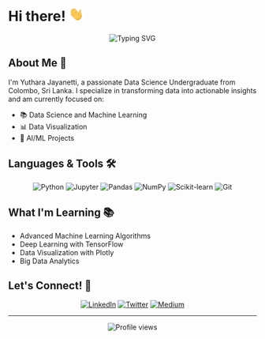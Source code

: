 # Hi there! <img src="https://raw.githubusercontent.com/ABSphreak/ABSphreak/master/gifs/Hi.gif" width="30px">

<div align="center">
  <img src="https://readme-typing-svg.herokuapp.com?font=Fira+Code&weight=500&size=25&pause=1000&center=true&vCenter=true&random=false&width=435&lines=Welcome+to+My+Profile!;Data+Science+Enthusiast;Python+Developer;Always+Learning" alt="Typing SVG" />
</div>

## About Me 🚀

I'm Yuthara Jayanetti, a passionate Data Science Undergraduate from Colombo, Sri Lanka. I specialize in transforming data into actionable insights and am currently focused on:

- 📚 Data Science and Machine Learning
- 📊 Data Visualization
- 🤖 AI/ML Projects


## Languages & Tools 🛠️

<div align="center">

![Python](https://img.shields.io/badge/-Python-3776AB?style=flat-square&logo=Python&logoColor=white)
![Jupyter](https://img.shields.io/badge/-Jupyter-F37626?style=flat-square&logo=Jupyter&logoColor=white)
![Pandas](https://img.shields.io/badge/-Pandas-150458?style=flat-square&logo=Pandas&logoColor=white)
![NumPy](https://img.shields.io/badge/-NumPy-013243?style=flat-square&logo=NumPy&logoColor=white)
![Scikit-learn](https://img.shields.io/badge/-Scikit--learn-F7931E?style=flat-square&logo=scikit-learn&logoColor=white)
![Git](https://img.shields.io/badge/-Git-F05032?style=flat-square&logo=git&logoColor=white)

</div>

## What I'm Learning 📚

- Advanced Machine Learning Algorithms
- Deep Learning with TensorFlow
- Data Visualization with Plotly
- Big Data Analytics

## Let's Connect! 🤝

<div align="center">

[![LinkedIn](https://img.shields.io/badge/LinkedIn-0077B5?style=for-the-badge&logo=linkedin&logoColor=white)](https://linkedin.com/in/YutharaJayanetti)
[![Twitter](https://img.shields.io/badge/Twitter-1DA1F2?style=for-the-badge&logo=twitter&logoColor=white)](https://twitter.com/YutharaJayanetti)
[![Medium](https://img.shields.io/badge/Medium-12100E?style=for-the-badge&logo=medium&logoColor=white)](https://medium.com/@YutharaJayanetti)

</div>

---
<div align="center">
  <img src="https://komarev.com/ghpvc/?username=YutharaJayanetti&color=blueviolet" alt="Profile views" />
</div>
